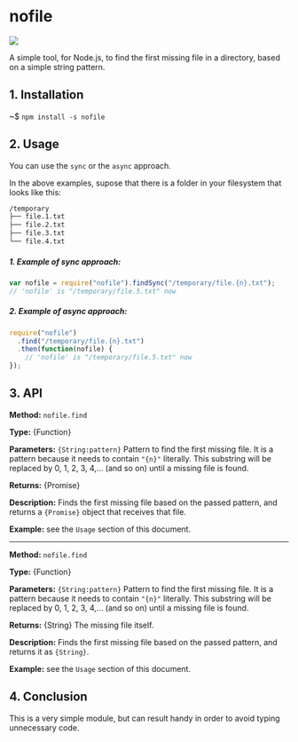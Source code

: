 # nofile

![](https://img.shields.io/badge/nofile-v1.0.0-green.svg)

A simple tool, for Node.js, to find the first missing file in a directory, based on a simple string pattern.


## 1. Installation

~$ `npm install -s nofile`

## 2. Usage

You can use the `sync` or the `async` approach.

In the above examples, supose that there is a folder in your filesystem that looks like this:

```bash
/temporary
├── file.1.txt
├── file.2.txt
├── file.3.txt
└── file.4.txt
```

##### 1. Example of sync approach:

```js
var nofile = require("nofile").findSync("/temporary/file.{n}.txt");
// 'nofile' is "/temporary/file.5.txt" now
```

##### 2. Example of async approach:

```js
require("nofile")
  .find("/temporary/file.{n}.txt")
  .then(function(nofile) {
    // 'nofile' is "/temporary/file.5.txt" now
});
```

## 3. API

**Method:** `nofile.find`

**Type:** {Function}

**Parameters:** `{String:pattern}` Pattern to find the first missing file. It is a pattern because it needs to contain `"{n}"` literally. This substring will be replaced by 0, 1, 2, 3, 4,... (and so on) until a missing file is found.

**Returns:** {Promise}

**Description:** Finds the first missing file based on the passed pattern, and returns a `{Promise}` object that receives that file.

**Example:** see the `Usage` section of this document.

----

**Method:** `nofile.find`

**Type:** {Function}

**Parameters:** `{String:pattern}` Pattern to find the first missing file. It is a pattern because it needs to contain `"{n}"` literally. This substring will be replaced by 0, 1, 2, 3, 4,... (and so on) until a missing file is found.

**Returns:** {String} The missing file itself.

**Description:** Finds the first missing file based on the passed pattern, and returns it as `{String}`.

**Example:** see the `Usage` section of this document.



## 4. Conclusion

This is a very simple module, but can result handy in order to avoid typing unnecessary code.

















